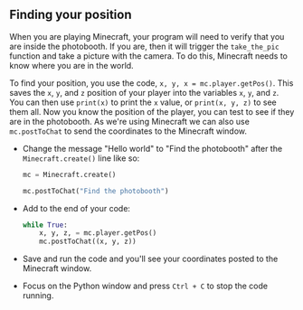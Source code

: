 ## Finding your position

When you are playing Minecraft, your program will need to verify that you are inside the photobooth. If you are, then it will trigger the `take_the_pic` function and take a picture with the camera. To do this, Minecraft needs to know where you are in the world.

To find your position, you use the code, `x, y, x = mc.player.getPos()`.  This saves the `x`, `y`, and `z` position of your player into the variables `x`, `y`, and `z`.  You can then use `print(x)` to print the `x` value, or `print(x, y, z)` to see them all. Now you know the position of the player, you can test to see if they are in the photobooth. As we're using Minecraft we can also use `mc.postToChat` to send the coordinates to the Minecraft window.

- Change the message "Hello world" to "Find the photobooth" after the `Minecraft.create()` line like so:

    ```python
    mc = Minecraft.create()

    mc.postToChat("Find the photobooth")
    ```

- Add to the end of your code:

    ``` python
	while True:
		x, y, z, = mc.player.getPos()
		mc.postToChat((x, y, z))
    ```

- Save and run the code and you'll see your coordinates posted to the Minecraft window.

- Focus on the Python window and press `Ctrl + C` to stop the code running.

